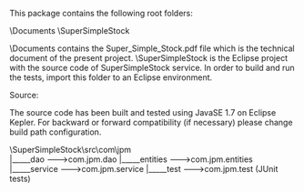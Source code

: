 This package contains the following root folders:

\Documents
\SuperSimpleStock

\Documents contains the Super_Simple_Stock.pdf file which is the technical document of the present project.
\SuperSimpleStock is the Eclipse project with the source code of SuperSimpleStock service. In order to build and run the tests, import this folder to an Eclipse environment.


Source:

The source code has been built and tested using JavaSE 1.7 on Eclipse Kepler. For backward or forward compatibility (if necessary) please change build path configuration.

\SuperSimpleStock\src\com\jpm\
|_____dao 			--->com.jpm.dao
|_____entities			--->com.jpm.entities
|_____service			--->com.jpm.service
|_____test			--->com.jpm.test (JUnit tests)


  
